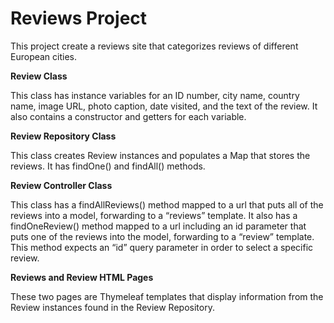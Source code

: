 # Reviews Project

This project create a reviews site that categorizes reviews of different European cities.

**Review Class**

This class has instance variables for an ID number, city name, country name, image URL, photo caption, date visited, and the text of the review.  It also contains a constructor and getters for each variable.

**Review Repository Class**

This class creates Review instances and populates a Map that stores the reviews.  It has findOne() and findAll() methods.

**Review Controller Class**

This class has a findAllReviews() method mapped to a url that puts all of the reviews into a model, forwarding to a “reviews” template.  It also has a findOneReview() method mapped to a url including an id parameter that puts one of the reviews into the model, forwarding to a “review” template. This method expects an “id” query parameter in order to select a specific review.

**Reviews and Review HTML Pages**

These two pages are Thymeleaf templates that display information from the Review instances found in the Review Repository.